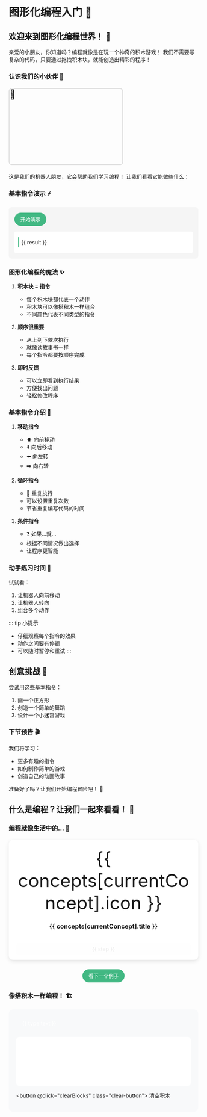 # 图形化编程入门 🎨

<script setup>
import { ref, onMounted } from 'vue'

// 角色状态
const characterPosition = ref({ x: 50, y: 50 })
const isMoving = ref(false)
const direction = ref('right')
const isExecuting = ref(false)

// 命令队列
const commands = ref([])
const commandResults = ref([])

// 动画状态
const showAnimation = ref(false)
const currentStep = ref(0)

// 新增：编程概念动画状态
const showCodingAnimation = ref(false)
const currentConcept = ref(0)
const concepts = [
  { 
    title: '程序就像食谱',
    steps: [
      '准备食材 🥕',
      '按步骤操作 📝',
      '完成美食 🍳'
    ],
    icon: '👩‍🍳'
  },
  {
    title: '程序需要按顺序',
    steps: [
      '先穿袜子 🧦',
      '再穿鞋子 👟',
      '准备出发 🚶'
    ],
    icon: '📋'
  },
  {
    title: '程序可以重复',
    steps: [
      '刷牙 🦷',
      '吃饭 🍚',
      '睡觉 😴',
      '每天都要重复！'
    ],
    icon: '🔄'
  }
]

// 新增：积木拼接演示
const blocks = ref([])
const blockTypes = {
  move: { color: '#42b883', text: '向前走' },
  turn: { color: '#ffaa00', text: '转向' },
  repeat: { color: '#ff6b6b', text: '重复' }
}

// 新增：动画控制函数
function showNextConcept() {
  if (currentConcept.value < concepts.length - 1) {
    currentConcept.value++
  } else {
    currentConcept.value = 0
  }
}

function addBlock(type) {
  blocks.value.push(type)
}

function clearBlocks() {
  blocks.value = []
}

// 执行命令
function executeCommand(command) {
  isExecuting.value = true
  const pos = characterPosition.value
  
  switch(command) {
    case 'forward':
      if(direction.value === 'right') pos.x += 20
      if(direction.value === 'left') pos.x -= 20
      if(direction.value === 'up') pos.y -= 20
      if(direction.value === 'down') pos.y += 20
      break
    case 'turn-right':
      const directions = ['right', 'down', 'left', 'up']
      const currentIndex = directions.indexOf(direction.value)
      direction.value = directions[(currentIndex + 1) % 4]
      break
  }
  
  setTimeout(() => {
    isExecuting.value = false
  }, 1000)
}

// 动画演示
function startAnimation() {
  showAnimation.value = true
  currentStep.value = 0
  
  const steps = [
    { command: 'forward', description: '向前移动一步' },
    { command: 'turn-right', description: '向右转' },
    { command: 'forward', description: '再次向前' }
  ]
  
  function playStep() {
    if(currentStep.value < steps.length) {
      executeCommand(steps[currentStep.value].command)
      commandResults.value.push(steps[currentStep.value].description)
      currentStep.value++
      setTimeout(playStep, 1500)
    }
  }
  
  playStep()
}

onMounted(() => {
  // 初始化动画
})
</script>

## 欢迎来到图形化编程世界！ 🌈

亲爱的小朋友，你知道吗？编程就像是在玩一个神奇的积木游戏！
我们不需要写复杂的代码，只要通过拖拽积木块，就能创造出精彩的程序！

### 认识我们的小伙伴 🤖

<div class="character-demo">
  <div 
    class="character"
    :style="{
      left: characterPosition.x + 'px',
      top: characterPosition.y + 'px',
      transform: 'rotate(' + 
        (direction === 'right' ? 0 : 
         direction === 'down' ? 90 : 
         direction === 'left' ? 180 : 270) + 'deg)'
    }"
  >
    🤖
  </div>
</div>

这是我们的机器人朋友，它会帮助我们学习编程！
让我们看看它能做些什么：

### 基本指令演示 ⚡

<div class="command-panel">
  <button @click="startAnimation" :disabled="isExecuting">
    开始演示
  </button>
  
  <div v-if="showAnimation" class="command-results">
    <div v-for="(result, index) in commandResults" :key="index">
      {{ result }}
    </div>
  </div>
</div>

### 图形化编程的魔法 ✨

1. **积木块 = 指令**
   - 每个积木块都代表一个动作
   - 积木块可以像搭积木一样组合
   - 不同颜色代表不同类型的指令

2. **顺序很重要**
   - 从上到下依次执行
   - 就像读故事书一样
   - 每个指令都要按顺序完成

3. **即时反馈**
   - 可以立即看到执行结果
   - 方便找出问题
   - 轻松修改程序

### 基本指令介绍 📝

1. **移动指令**
   - ⬆️ 向前移动
   - ⬇️ 向后移动
   - ⬅️ 向左转
   - ➡️ 向右转

2. **循环指令**
   - 🔄 重复执行
   - 可以设置重复次数
   - 节省重复编写代码的时间

3. **条件指令**
   - ❓ 如果...就...
   - 根据不同情况做出选择
   - 让程序更智能

### 动手练习时间 🎯

试试看：
1. 让机器人向前移动
2. 让机器人转向
3. 组合多个动作

::: tip 小提示
- 仔细观察每个指令的效果
- 动作之间要有停顿
- 可以随时暂停和重试
:::

## 创意挑战 🎨

尝试用这些基本指令：
1. 画一个正方形
2. 创造一个简单的舞蹈
3. 设计一个小迷宫游戏

### 下节预告 🎬

我们将学习：
- 更多有趣的指令
- 如何制作简单的游戏
- 创造自己的动画故事

准备好了吗？让我们开始编程冒险吧！ 🚀

## 什么是编程？让我们一起来看看！ 🎯

### 编程就像生活中的... 🌟

<div class="concept-animation">
  <div class="concept-card" :class="{ active: showCodingAnimation }">
    <div class="concept-icon">{{ concepts[currentConcept].icon }}</div>
    <h3>{{ concepts[currentConcept].title }}</h3>
    <div class="concept-steps">
      <div 
        v-for="(step, index) in concepts[currentConcept].steps" 
        :key="index"
        class="step"
        :style="{ animationDelay: index * 0.5 + 's' }"
      >
        {{ step }}
      </div>
    </div>
  </div>
  <button @click="showNextConcept" class="concept-button">
    看下一个例子
  </button>
</div>

### 像搭积木一样编程！ 🏗️

<div class="blocks-demo">
  <div class="blocks-palette">
    <div 
      v-for="(type, key) in blockTypes" 
      :key="key"
      class="block"
      :style="{ backgroundColor: type.color }"
      @click="addBlock(key)"
    >
      {{ type.text }}
    </div>
  </div>
  
  <div class="blocks-workspace">
    <div 
      v-for="(block, index) in blocks" 
      :key="index"
      class="block"
      :style="{ backgroundColor: blockTypes[block].color }"
    >
      {{ blockTypes[block].text }}
    </div>
  </div>
  
  <button @click="clearBlocks" class="clear-button">
    清空积木
  </button>
</div>

<style scoped>
.character-demo {
  position: relative;
  width: 300px;
  height: 200px;
  border: 2px solid #ddd;
  border-radius: 8px;
  margin: 20px 0;
  overflow: hidden;
}

.character {
  position: absolute;
  font-size: 24px;
  transition: all 1s ease;
}

.command-panel {
  margin: 20px 0;
  padding: 15px;
  background: #f5f5f5;
  border-radius: 8px;
}

button {
  padding: 8px 16px;
  background: #42b883;
  color: white;
  border: none;
  border-radius: 20px;
  cursor: pointer;
  transition: all 0.3s ease;
}

button:hover {
  transform: scale(1.05);
}

button:disabled {
  background: #ccc;
}

.command-results {
  margin-top: 15px;
  padding: 10px;
  background: white;
  border-radius: 4px;
}

.command-results div {
  padding: 5px;
  margin: 5px 0;
  border-left: 3px solid #42b883;
}

/* 新增概念动画样式 */
.concept-animation {
  margin: 20px 0;
  text-align: center;
}

.concept-card {
  background: white;
  border-radius: 12px;
  padding: 20px;
  box-shadow: 0 4px 12px rgba(0,0,0,0.1);
  margin-bottom: 15px;
}

.concept-icon {
  font-size: 48px;
  margin-bottom: 10px;
}

.concept-steps .step {
  opacity: 0;
  transform: translateY(20px);
  animation: fadeInUp 0.5s forwards;
  margin: 10px 0;
  padding: 8px;
  background: #f5f5f5;
  border-radius: 6px;
}

.concept-button {
  margin-top: 10px;
}

/* 积木演示样式 */
.blocks-demo {
  margin: 20px 0;
  padding: 20px;
  background: #f8f9fa;
  border-radius: 12px;
}

.blocks-palette {
  display: flex;
  gap: 10px;
  margin-bottom: 20px;
}

.block {
  padding: 8px 16px;
  border-radius: 6px;
  color: white;
  cursor: pointer;
  transition: transform 0.2s;
  user-select: none;
}

.block:hover {
  transform: scale(1.05);
}

.blocks-workspace {
  min-height: 100px;
  background: white;
  border-radius: 8px;
  padding: 15px;
  margin-bottom: 15px;
  display: flex;
  flex-direction: column;
  gap: 10px;
}

.clear-button {
  background: #ff6b6b;
}

@keyframes fadeInUp {
  to {
    opacity: 1;
    transform: translateY(0);
  }
}
</style>
